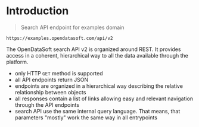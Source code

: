 # Introduction

> Search API endpoint for examples domain

```text
https://examples.opendatasoft.com/api/v2
```

The OpenDataSoft search API v2 is organized around REST. It provides access in a coherent, hierarchical way to all the data available through the platform. 

- only HTTP `GET` method is supported
- all API endpoints return JSON
- endpoints are organized in a hierarchical way describing the relative relationship between objects
- all responses contain a list of links allowing easy and relevant navigation through the API endpoints
- search API use the same internal query language. That means, that parameters "mostly" work the same way in all entrypoints
